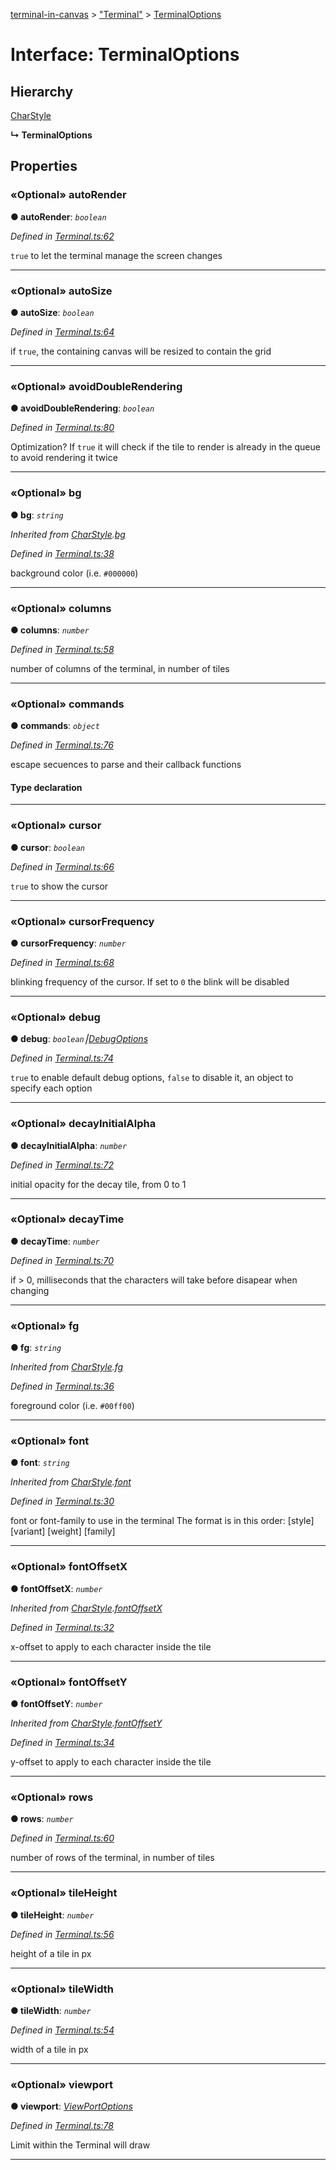 [terminal-in-canvas](../README.md) > ["Terminal"](../modules/_terminal_.md) > [TerminalOptions](../interfaces/_terminal_.terminaloptions.md)



# Interface: TerminalOptions

## Hierarchy


 [CharStyle](_terminal_.charstyle.md)

**↳ TerminalOptions**








## Properties
<a id="autorender"></a>

### «Optional» autoRender

**●  autoRender**:  *`boolean`* 

*Defined in [Terminal.ts:62](https://github.com/danikaze/terminal-in-canvas/blob/6c46a1f/src/Terminal.ts#L62)*



`true` to let the terminal manage the screen changes




___

<a id="autosize"></a>

### «Optional» autoSize

**●  autoSize**:  *`boolean`* 

*Defined in [Terminal.ts:64](https://github.com/danikaze/terminal-in-canvas/blob/6c46a1f/src/Terminal.ts#L64)*



if `true`, the containing canvas will be resized to contain the grid




___

<a id="avoiddoublerendering"></a>

### «Optional» avoidDoubleRendering

**●  avoidDoubleRendering**:  *`boolean`* 

*Defined in [Terminal.ts:80](https://github.com/danikaze/terminal-in-canvas/blob/6c46a1f/src/Terminal.ts#L80)*



Optimization? If `true` it will check if the tile to render is already in the queue to avoid rendering it twice




___

<a id="bg"></a>

### «Optional» bg

**●  bg**:  *`string`* 

*Inherited from [CharStyle](_terminal_.charstyle.md).[bg](_terminal_.charstyle.md#bg)*

*Defined in [Terminal.ts:38](https://github.com/danikaze/terminal-in-canvas/blob/6c46a1f/src/Terminal.ts#L38)*



background color (i.e. `#000000`)




___

<a id="columns"></a>

### «Optional» columns

**●  columns**:  *`number`* 

*Defined in [Terminal.ts:58](https://github.com/danikaze/terminal-in-canvas/blob/6c46a1f/src/Terminal.ts#L58)*



number of columns of the terminal, in number of tiles




___

<a id="commands"></a>

### «Optional» commands

**●  commands**:  *`object`* 

*Defined in [Terminal.ts:76](https://github.com/danikaze/terminal-in-canvas/blob/6c46a1f/src/Terminal.ts#L76)*



escape secuences to parse and their callback functions

#### Type declaration


[key: `string`]: [EscapeCallback](../modules/_terminal_.md#escapecallback)






___

<a id="cursor"></a>

### «Optional» cursor

**●  cursor**:  *`boolean`* 

*Defined in [Terminal.ts:66](https://github.com/danikaze/terminal-in-canvas/blob/6c46a1f/src/Terminal.ts#L66)*



`true` to show the cursor




___

<a id="cursorfrequency"></a>

### «Optional» cursorFrequency

**●  cursorFrequency**:  *`number`* 

*Defined in [Terminal.ts:68](https://github.com/danikaze/terminal-in-canvas/blob/6c46a1f/src/Terminal.ts#L68)*



blinking frequency of the cursor. If set to `0` the blink will be disabled




___

<a id="debug"></a>

### «Optional» debug

**●  debug**:  *`boolean`⎮[DebugOptions](_terminal_.debugoptions.md)* 

*Defined in [Terminal.ts:74](https://github.com/danikaze/terminal-in-canvas/blob/6c46a1f/src/Terminal.ts#L74)*



`true` to enable default debug options, `false` to disable it, an object to specify each option




___

<a id="decayinitialalpha"></a>

### «Optional» decayInitialAlpha

**●  decayInitialAlpha**:  *`number`* 

*Defined in [Terminal.ts:72](https://github.com/danikaze/terminal-in-canvas/blob/6c46a1f/src/Terminal.ts#L72)*



initial opacity for the decay tile, from 0 to 1




___

<a id="decaytime"></a>

### «Optional» decayTime

**●  decayTime**:  *`number`* 

*Defined in [Terminal.ts:70](https://github.com/danikaze/terminal-in-canvas/blob/6c46a1f/src/Terminal.ts#L70)*



if > 0, milliseconds that the characters will take before disapear when changing




___

<a id="fg"></a>

### «Optional» fg

**●  fg**:  *`string`* 

*Inherited from [CharStyle](_terminal_.charstyle.md).[fg](_terminal_.charstyle.md#fg)*

*Defined in [Terminal.ts:36](https://github.com/danikaze/terminal-in-canvas/blob/6c46a1f/src/Terminal.ts#L36)*



foreground color (i.e. `#00ff00`)




___

<a id="font"></a>

### «Optional» font

**●  font**:  *`string`* 

*Inherited from [CharStyle](_terminal_.charstyle.md).[font](_terminal_.charstyle.md#font)*

*Defined in [Terminal.ts:30](https://github.com/danikaze/terminal-in-canvas/blob/6c46a1f/src/Terminal.ts#L30)*



font or font-family to use in the terminal The format is in this order: [style] [variant] [weight] [family]




___

<a id="fontoffsetx"></a>

### «Optional» fontOffsetX

**●  fontOffsetX**:  *`number`* 

*Inherited from [CharStyle](_terminal_.charstyle.md).[fontOffsetX](_terminal_.charstyle.md#fontoffsetx)*

*Defined in [Terminal.ts:32](https://github.com/danikaze/terminal-in-canvas/blob/6c46a1f/src/Terminal.ts#L32)*



x-offset to apply to each character inside the tile




___

<a id="fontoffsety"></a>

### «Optional» fontOffsetY

**●  fontOffsetY**:  *`number`* 

*Inherited from [CharStyle](_terminal_.charstyle.md).[fontOffsetY](_terminal_.charstyle.md#fontoffsety)*

*Defined in [Terminal.ts:34](https://github.com/danikaze/terminal-in-canvas/blob/6c46a1f/src/Terminal.ts#L34)*



y-offset to apply to each character inside the tile




___

<a id="rows"></a>

### «Optional» rows

**●  rows**:  *`number`* 

*Defined in [Terminal.ts:60](https://github.com/danikaze/terminal-in-canvas/blob/6c46a1f/src/Terminal.ts#L60)*



number of rows of the terminal, in number of tiles




___

<a id="tileheight"></a>

### «Optional» tileHeight

**●  tileHeight**:  *`number`* 

*Defined in [Terminal.ts:56](https://github.com/danikaze/terminal-in-canvas/blob/6c46a1f/src/Terminal.ts#L56)*



height of a tile in px




___

<a id="tilewidth"></a>

### «Optional» tileWidth

**●  tileWidth**:  *`number`* 

*Defined in [Terminal.ts:54](https://github.com/danikaze/terminal-in-canvas/blob/6c46a1f/src/Terminal.ts#L54)*



width of a tile in px




___

<a id="viewport"></a>

### «Optional» viewport

**●  viewport**:  *[ViewPortOptions](_terminal_.viewportoptions.md)* 

*Defined in [Terminal.ts:78](https://github.com/danikaze/terminal-in-canvas/blob/6c46a1f/src/Terminal.ts#L78)*



Limit within the Terminal will draw




___


